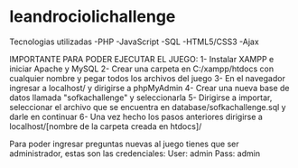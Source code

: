 # leandrociolichallenge
Tecnologias utilizadas
-PHP
-JavaScript
-SQL
-HTML5/CSS3
-Ajax

IMPORTANTE PARA PODER EJECUTAR EL JUEGO:
1- Instalar XAMPP e iniciar Apache y MySQL
2- Crear una carpeta en C:/xampp/htdocs con cualquier nombre y pegar todos los archivos del juego
3- En el navegador ingresar a localhost/ y dirigirse a phpMyAdmin
4- Crear una nueva base de datos llamada "sofkachallenge" y seleccionarla
5- Dirigirse a importar, seleccionar el archivo que se encuentra en database/sofkachallenge.sql y darle en continuar
6- Una vez hecho los pasos anteriores dirigirse a localhost/[nombre de la carpeta creada en htdocs]/

Para poder ingresar preguntas nuevas al juego tienes que ser administrador, estas son las credenciales:
User: admin
Pass: admin
